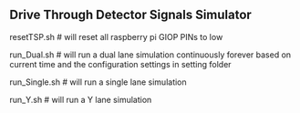 ## Drive Through Detector Signals Simulator

resetTSP.sh 	# will reset all raspberry pi GIOP PINs to low

run_Dual.sh 	# will run a dual lane simulation continuously forever based on current time and the configuration settings in setting folder

run_Single.sh   # will run a single lane simulation

run_Y.sh	# will run a Y lane simulation